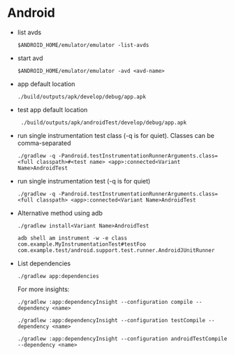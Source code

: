 # Android

- list avds

  `$ANDROID_HOME/emulator/emulator -list-avds`

- start avd

  `$ANDROID_HOME/emulator/emulator -avd <avd-name>`

- app default location

  `./build/outputs/apk/develop/debug/app.apk`
  
- test app default location

  ` ./build/outputs/apk/androidTest/develop/debug/app.apk`

- run single instrumentation test class (-q is for quiet). Classes can be comma-separated

  `./gradlew -q -Pandroid.testInstrumentationRunnerArguments.class=<full classpath>#<test name> <app>:connected<Variant Name>AndroidTest`

- run single instrumentation test (-q is for quiet)

  `./gradlew -q -Pandroid.testInstrumentationRunnerArguments.class=<full classpath> <app>:connected<Variant Name>AndroidTest`

- Alternative method using adb

  `./gradlew install<Variant Name>AndroidTest`

  `adb shell am instrument -w -e class com.example.MyInstrumentationTest#testFoo  com.example.test/android.support.test.runner.AndroidJUnitRunner`

- List dependencies

  `./gradlew app:dependencies`

  For more insights:

  `./gradlew :app:dependencyInsight --configuration compile --dependency <name>`
  
  `./gradlew :app:dependencyInsight --configuration testCompile --dependency <name>`
  
  `./gradlew :app:dependencyInsight --configuration androidTestCompile --dependency <name>`
  